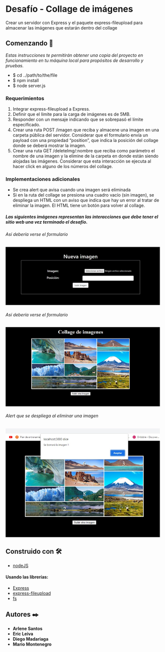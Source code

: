 # Desafío - Collage de imágenes

Crear un servidor con Express y el paquete express-fileupload para almacenar las imágenes que estarán dentro del collage

## Comenzando 🚀

_Estas instrucciones te permitirán obtener una copia del proyecto en funcionamiento en tu máquina local para propósitos de desarrollo y pruebas._

- $ cd ../path/to/the/file
- $ npm install
- $ node server.js

### Requerimientos

1. Integrar express-fileupload a Express.
2. Definir que el límite para la carga de imágenes es de 5MB.
3. Responder con un mensaje indicando que se sobrepasó el límite especificado.
4. Crear una ruta POST /imagen que reciba y almacene una imagen en una carpeta
   pública del servidor. Considerar que el formulario envía un payload con una
   propiedad “position”, que indica la posición del collage donde se deberá mostrar la
   imagen.
5. Crear una ruta GET /deleteImg/:nombre que reciba como parámetro el nombre de
   una imagen y la elimine de la carpeta en donde están siendo alojadas las imágenes.
   Considerar que esta interacción se ejecuta al hacer click en alguno de los números
   del collage.

### Implementaciones adicionales

- Se crea alert que avisa cuando una imagen será eliminada
- Si en la ruta del collage se presiona una cuadro vacío (sin imagen), se despliega un HTML con un aviso que indica
  que hay un error al tratar de eliminar la imagen. El HTML tiene un botón para volver al collage.

##### Las siguientes imágenes representan las interacciones que debe tener el sitio web una vez terminado el desafío.

###### Así debería verse el formulario

![](./readme_files/formulario.jpg)

###### Así debería verse el formulario

![](./readme_files/collage.jpg)

###### Alert que se despliega al eliminar una imagen

![](./readme_files/alert.jpg)

## Construido con 🛠️

- [nodeJS](https://nodejs.org/en/)

#### Usando las librerías:

- [Express](https://expressjs.com/es/)
- [express-fileupload](https://www.npmjs.com/package/express-fileupload)
- [fs](https://nodejs.org/api/fs.html)

## Autores ✒️

- **Arlene Santos**
- **Eric Leiva**
- **Diego Madariaga**
- **Mario Montenegro**
